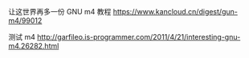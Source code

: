
让这世界再多一份 GNU m4 教程
https://www.kancloud.cn/digest/gun-m4/99012

测试 m4
http://garfileo.is-programmer.com/2011/4/21/interesting-gnu-m4.26282.html